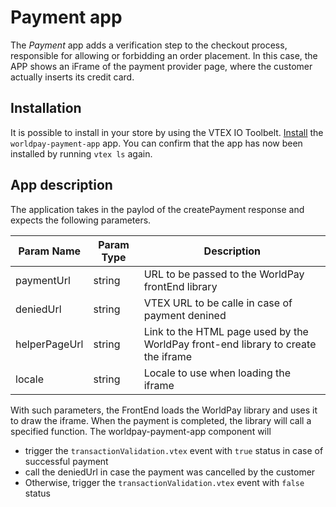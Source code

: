# Payment app
The *Payment* app adds a verification step to the checkout process, responsible for allowing or forbidding an order placement.
In this case, the APP shows an iFrame of the payment provider page, where the customer actually inserts its credit card. 

## Installation
It is possible to install in your store by using the VTEX IO Toolbelt.
[Install](https://vtex.io/docs/recipes/development/installing-an-app/) the `worldpay-payment-app` app. You can confirm that the app has now been installed by running `vtex ls` again. 


## App description

The application takes in the paylod of the createPayment response and expects the following parameters. 

| Param Name | Param Type | Description | 
| - | - | - | 
| paymentUrl  | string | URL to be passed to the WorldPay frontEnd library  |
| deniedUrl  | string | VTEX URL to be calle in case of payment denined |
| helperPageUrl  | string | Link to the HTML page used by the WorldPay front-end library to create the iframe |
| locale  | string | Locale to use when loading the iframe |

With such parameters, the FrontEnd loads the WorldPay library and uses it to draw the iframe. 
When the payment is completed, the library will call a specified function. 
The worldpay-payment-app component will
- trigger the `transactionValidation.vtex` event with `true` status in case of successful payment
- call the deniedUrl in case the payment was cancelled by the customer
- Otherwise, trigger the `transactionValidation.vtex` event with `false` status